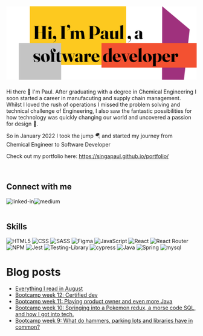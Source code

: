 ## ![](./paul.png)

Hi there 👋 I'm Paul. After graduating with a degree in Chemical Engineering I soon started a career in manufacuting and supply chain management. Whilst I loved the rush of operations I missed the problem solving and technical challenge of Engineering, I also saw the fantastic possibilities for how technology was quickly changing our world and uncovered a passion for design 🎨.

So in January 2022 I took the jump 🪂 and started my journey from Chemical Engineer to Software Developer

Check out my portfolio here: https://singapaul.github.io/portfolio/

<br>

## Connect with me

[<img align="left" alt="linked-in" src="https://img.shields.io/badge/linkedin-%230077B5.svg?&style=for-the-badge&logo=linkedin&logoColor=white" />](https://www.linkedin.com/in/paul-hardman-1199b6108/)
[<img align="left" alt="medium" src="https://img.shields.io/badge/medium-%2312100E.svg?&style=for-the-badge&logo=medium&logoColor=white" />](https://medium.com/@paulmichaelhardman/)

<br>
<br>

## Skills 

![HTML5](https://img.shields.io/badge/HTML5-E34F26?style=for-the-badge&logo=html5&logoColor=white)
![CSS](https://img.shields.io/badge/CSS-239120?&style=for-the-badge&logo=css3&logoColor=white)
![SASS](https://img.shields.io/badge/Sass-CC6699?style=for-the-badge&logo=sass&logoColor=white)
![Figma](https://img.shields.io/badge/figma-%23F24E1E.svg?style=for-the-badge&logo=figma&logoColor=white)
![JavaScript](https://img.shields.io/badge/JavaScript-323330?style=for-the-badge&logo=javascript&logoColor=F7DF1E)
![React](https://img.shields.io/badge/React-20232A?style=for-the-badge&logo=react&logoColor=61DAFB)
![React Router](https://img.shields.io/badge/React_Router-CA4245?style=for-the-badge&logo=react-router&logoColor=white)
![NPM](https://img.shields.io/badge/NPM-%23000000.svg?style=for-the-badge&logo=npm&logoColor=white)
![Jest](https://img.shields.io/badge/-jest-%23C21325?style=for-the-badge&logo=jest&logoColor=white)
![Testing-Library](https://img.shields.io/badge/-TestingLibrary-%23E33332?style=for-the-badge&logo=testing-library&logoColor=white)
![cypress](https://img.shields.io/badge/-cypress-%23E5E5E5?style=for-the-badge&logo=cypress&logoColor=058a5e)
![Java](https://img.shields.io/badge/Java-ED8B00?style=for-the-badge&logo=java&logoColor=white)
![Spring](https://img.shields.io/badge/Spring-6DB33F?style=for-the-badge&logo=spring&logoColor=white)
![mysql](https://img.shields.io/badge/MySQL-00000F?style=for-the-badge&logo=mysql&logoColor=white)

# Blog posts
<!-- BLOG-POST-LIST:START -->
- [Everything I read in August](https://medium.com/@paulmichaelhardman/everything-i-read-in-august-f2171f4ee864?source=rss-abcfe04287f6------2)
- [Bootcamp week 12: Certified dev](https://medium.com/@paulmichaelhardman/bootcamp-week-12-certified-dev-fa7b4518ada6?source=rss-abcfe04287f6------2)
- [Bootcamp week 11: Playing product owner and even more Java](https://medium.com/@paulmichaelhardman/bootcamp-week-11-playing-product-owner-and-even-more-java-dc7b84e2380?source=rss-abcfe04287f6------2)
- [Bootcamp week 10: Springing into a Pokemon redux, a morse code SQL, and how I got into tech.](https://medium.com/@paulmichaelhardman/bootcamp-week-10-springing-into-a-pokemon-redux-a-morse-code-sql-and-how-i-got-into-tech-184b0bc8cc52?source=rss-abcfe04287f6------2)
- [Bootcamp week 9: What do hammers, parking lots and libraries have in common?](https://medium.com/@paulmichaelhardman/bootcamp-week-9-what-do-hammers-parking-lots-and-libraries-have-in-common-c995d56e4ff3?source=rss-abcfe04287f6------2)
<!-- BLOG-POST-LIST:END -->



